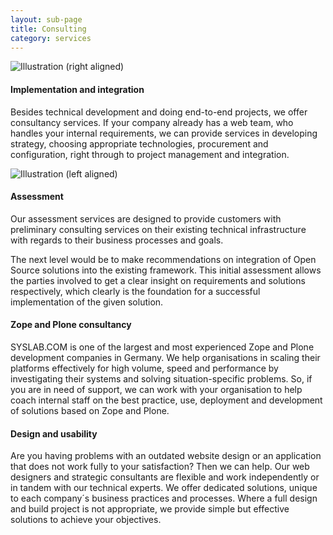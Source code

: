 ```yaml
---
layout: sub-page
title: Consulting
category: services
---
```


<!-- “Consulting” (Denso), “Implementation” (OiRA), “Intranet” (ikath) and “Support” (UniBW) -->

![Illustration (right aligned)](/media/implementation-dp.svg)

#### Implementation and integration

Besides technical development and doing end-to-end projects, we offer consultancy services. If your company already has a web team, who handles your internal requirements, we can provide services in developing strategy, choosing appropriate technologies, procurement and configuration, right through to project management and integration. 

![Illustration (left aligned)](/media/assessment-dp.svg)

#### Assessment

Our assessment services are designed to provide customers with preliminary consulting services on their existing technical infrastructure with regards to their business processes and goals.

The next level would be to make recommendations on integration of Open Source solutions into the existing framework. This initial assessment allows the parties involved to get a clear insight on requirements and solutions respectively, which clearly is the foundation for a successful implementation of the given solution.

#### Zope and Plone consultancy

SYSLAB.COM is one of the largest and most experienced Zope and Plone development companies in Germany. We help organisations in scaling their platforms effectively for high volume, speed and performance by investigating their systems and solving situation-specific problems. So, if you are in need of support, we can work with your organisation to help coach internal staff on the best practice, use, deployment and development of solutions based on Zope and Plone. 

#### Design and usability

Are you having problems with an outdated website design or an application that does not work fully to your satisfaction? Then we can help. Our web designers and strategic consultants are flexible and work independently or in tandem with our technical experts. We offer dedicated solutions, unique to each company´s business practices and processes. Where a full design and build project is not appropriate, we provide simple but effective solutions to achieve your objectives. 
